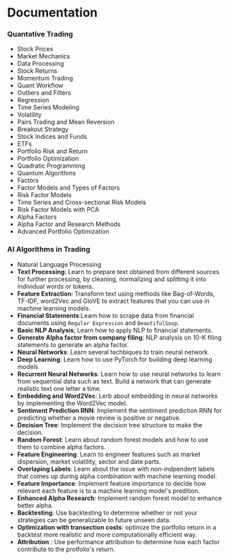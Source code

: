 # Documentation

### Quantative Trading

- Stock Prices
- Market Mechanics
- Data Processing
- Stock Returns
- Momentum Trading
- Quant Workflow
- Outliers and Filters
- Regression
- Time Series Modeling
- Volatility
- Pairs Trading and Mean Reversion
- Breakout Strategy
- Stock Indices and Funds
- ETFs
- Portfolio Risk and Return
- Portfolio Optimization
- Quadratic Programming 
- Quantum Algorithms
- Factors
- Factor Models and Types of Factors
- Risk Factor Models
- Time Series and Cross-sectional Risk Models
- Risk Factor Models with PCA
- Alpha Factors
- Alpha Factor and Research Methods
- Advanced Portfolio Optimization

### AI Algorithms in Trading

- Natural Language Processing
- **Text Processing**: Learn to prepare text obtained from different sources for further processing, by cleaning, normalizing and splitting it into individual words or tokens.
- **Feature Extraction**: Transform text using methods like Bag-of-Words, TF-IDF, word2Vec and GloVE to extract features that you can use in machine learning models.
- **Financial Statements**:Learn how to scrape data from financial documents using ```Regular Expression``` and ```BeautifulSoup```.
- **Basic NLP Analysis**; Learn how to apply NLP to financial statements.
- **Generate Alpha factor from company filing**: NLP analysis on 10-K filing statements to generate an alpha factor.
- **Neural Networks**: Learn several techbiques to train neural network.
- **Deep Learning**: Learn how to use PyTorch for building deep learning models
- **Recurrent Neural Networks**: Learn how to use neural networks to learn from sequential data such as text. Build a network that can generate realistic text one letter a time.
- **Embedding and Word2Vec**: Lerb about embedding in neural networks by implementing the Word2Vec model.
- **Sentiment Prediction RNN**: Implement the sentiment prediction RNN for predicting whether a movie review is positive or negative.
- **Decision Tree**: Implement the decision tree structure to make the decision.
- **Random Forest**: Learn about random forest models and how to use them to combine alpha factors.
- **Feature Engineering**: Learn to engineer features such as market dispersion, market volatility, sector and date parts.
- **Overlaping Labels**: Learn about the issue with non-indpendent labels that comes up during alpha combination with machine learning model.
- **Feature Importance**: Implement feature importance to decide how relevant each feature is to a machine learning model's predition.
- **Enhanced Alpha Research**: Implement random forest model to enhance better alpha. 
- **Backtesting**: Use backtesting to determine whether or not your strategies can be generalizable to future unseen data.
- **Optimization with transection costs**: optimize the portfolio return in a backtest more realistic and more computationally efficient way.
- **Attribution** : Use performance attribution to determine how each factor contribute to the protfolio's return.
